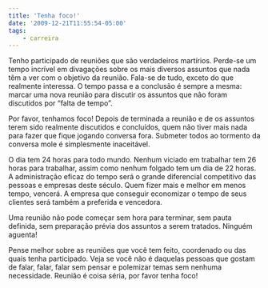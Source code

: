 ```yaml
---
title: 'Tenha foco!'
date: '2009-12-21T11:55:54-05:00'
tags:
    - carreira
---
```


Tenho participado de reuniões que são verdadeiros martírios. Perde-se um tempo incrível em divagações sobre os mais diversos assuntos que nada têm a ver com o objetivo da reunião. Fala-se de tudo, exceto do que realmente interessa. O tempo passa e a conclusão é sempre a mesma: marcar uma nova reunião para discutir os assuntos que não foram discutidos por “falta de tempo”.

Por favor, tenhamos foco! Depois de terminada a reunião e de os assuntos terem sido realmente discutidos e concluídos, quem não tiver mais nada para fazer que fique jogando conversa fora. Submeter todos ao tormento da conversa mole é simplesmente inaceitável.

O dia tem 24 horas para todo mundo. Nenhum viciado em trabalhar tem 26 horas para trabalhar, assim como nenhum folgado tem um dia de 22 horas. A administração eficaz do tempo será o grande diferencial competitivo das pessoas e empresas deste século. Quem fizer mais e melhor em menos tempo, vencerá. A empresa que conseguir economizar o tempo de seus clientes será também a preferida e vencedora.

Uma reunião não pode começar sem hora para terminar, sem pauta definida, sem preparação prévia dos assuntos a serem tratados. Ninguém aguenta!

Pense melhor sobre as reuniões que você tem feito, coordenado ou das quais tenha participado. Veja se você não é daquelas pessoas que gostam de falar, falar, falar sem pensar e polemizar temas sem nenhuma necessidade. Reunião é coisa séria, por favor tenha foco!
